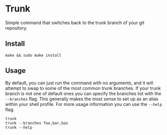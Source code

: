 # Trunk

Simple command that switches back to the trunk branch of your git repository.

## Install

```shell script
make && sudo make install
```

## Usage

By default, you can just run the command with no arguments, and it will attempt to swap to some of the most common
trunk branches. If your trunk branch is not one of default ones you can specify the branches list with the `--branches`
flag. This generally makes the most sense to set up as an alias within your shell profile. For more usage information
you can use the `--help` flag.

```shell script
trunk
trunk --branches foo,bar,baz
trunk --help
```
